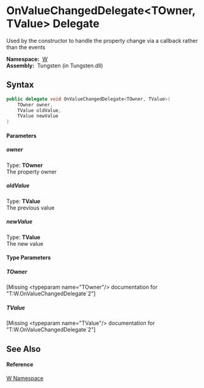 OnValueChangedDelegate&lt;TOwner, TValue> Delegate
==================================================
   Used by the constructor to handle the property change via a callback rather than the events

  **Namespace:**  [W][1]  
  **Assembly:**  Tungsten (in Tungsten.dll)

Syntax
------

```csharp
public delegate void OnValueChangedDelegate<TOwner, TValue>(
	TOwner owner,
	TValue oldValue,
	TValue newValue
)

```

#### Parameters

##### *owner*
Type: **TOwner**  
The property owner

##### *oldValue*
Type: **TValue**  
The previous value

##### *newValue*
Type: **TValue**  
The new value

#### Type Parameters

##### *TOwner*

[Missing &lt;typeparam name="TOwner"/> documentation for "T:W.OnValueChangedDelegate`2"]


##### *TValue*

[Missing &lt;typeparam name="TValue"/> documentation for "T:W.OnValueChangedDelegate`2"]



See Also
--------

#### Reference
[W Namespace][1]  

[1]: ../README.md